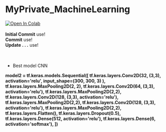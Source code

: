 # MyPrivate_MachineLearning

<a href="https://colab.research.google.com/github/Nub-T/Noob_Computation/blob/main/DeepLearning_Frame_Work_using_Numpy.ipynb" target="_parent"><img src="https://colab.research.google.com/assets/colab-badge.svg" alt="Open In Colab"/></a>
<br>
<br>
<b>Initial Commit</b> use!<br>
<b>Commit</b> use!<br>
<b>Update . . .</b> use!<br>
<br>
<br>
* Best model CNN
<b>
model2 = tf.keras.models.Sequential([ 
    tf.keras.layers.Conv2D(32, (3,3), activation='relu', input_shape=(300, 300, 3) ),
    tf.keras.layers.MaxPooling2D(2, 2), 
    tf.keras.layers.Conv2D(64, (3,3), activation='relu'), 
    tf.keras.layers.MaxPooling2D(2,2),
    tf.keras.layers.Conv2D(128, (3,3), activation='relu'), 
    tf.keras.layers.MaxPooling2D(2,2), 
    tf.keras.layers.Conv2D(128, (3,3), activation='relu'), 
    tf.keras.layers.MaxPooling2D(2,2), 
    tf.keras.layers.Flatten(),
    tf.keras.layers.Dropout(0.5),
    tf.keras.layers.Dense(512, activation='relu'), 
    tf.keras.layers.Dense(6, activation='softmax'),
])
</b>
